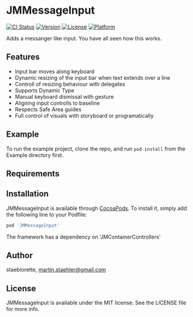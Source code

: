 # JMMessageInput

[![CI Status](http://img.shields.io/travis/staeblorette/JMMessageInput.svg?style=flat)](https://travis-ci.org/staeblorette/JMMessageInput)
[![Version](https://img.shields.io/cocoapods/v/JMMessageInput.svg?style=flat)](http://cocoapods.org/pods/JMMessageInput)
[![License](https://img.shields.io/cocoapods/l/JMMessageInput.svg?style=flat)](http://cocoapods.org/pods/JMMessageInput)
[![Platform](https://img.shields.io/cocoapods/p/JMMessageInput.svg?style=flat)](http://cocoapods.org/pods/JMMessageInput)

Adds a messanger like input. You have all seen how this works.

## Features

* Input bar moves along keyboard
* Dynamic resizing of the input bar when text extends over a line
* Controll of resizing behaviour with delegates
* Supports Dynamic Type
* Manual keyboard dismissal with gesture
* Aligning input controlls to baseline
* Respects Safe Area guides
* Full control of visuals with storyboard or programatically

## Example

To run the example project, clone the repo, and run `pod install` from the Example directory first.

## Requirements

## Installation

JMMessageInput is available through [CocoaPods](http://cocoapods.org). To install
it, simply add the following line to your Podfile:

```ruby
pod 'JMMessageInput'
```

The framework has a dependency on 'JMContainerControllers'

## Author

staeblorette, martin.staehler@gmail.com

## License

JMMessageInput is available under the MIT license. See the LICENSE file for more info.
